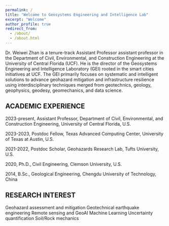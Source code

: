 ```yaml
---
permalink: /
title: "Welcome to Geosystems Engineering and Intelligence Lab"
excerpt: "Welcome"
author_profile: true
redirect_from: 
  - /about/
  - /about.html
---
```

Dr. Weiwei Zhan is a tenure-track Assistant Professor  assistant professor in the Department of Civil, Environmental, and Construction Engineering at the University of Central Florida (UCF). He is the director of the Geosystems Engineering and Intelligence Laboratory (GEI) rooted in the smart cities initiatives at UCF. The GEI primarily focuses on systematic and intelligent solutions to advance geohazard mitigation and infrastructure resilience using interdisciplinary techniques merged from geotechnics, geology, geophysics, geodesy, geomechanics, and data science. 

<!-- predominantly applied research in environmental and geotechnical engineering in urban areas, including solid waste management, green infrastructure, and local geochemical processes. The PFTPG diagnoses, analyzes, and evaluates the diverse and complicated environmental-systems problems by applying numerical methods, experimental tools, advanced sensing techniques, and site geophysical techniques. -->

## ACADEMIC EXPERIENCE
2023-present, Assistant Professor, Department of Civil, Environmental, and Construction Engineering, University of Central Florida, U.S.

2023-2023, Postdoc Fellow, Texas Advanced Computing Center, University of Texas at Austin, U.S. 

2021-2022, Postdoc Scholar, Geohazards Research Lab, Tufts University, U.S.

2020, Ph.D., Civil Engineering, Clemson University, U.S.  

2014, B.Sc., Geological Engineering, Chengdu University of Technology, China  

## RESEARCH INTEREST
Geohazard assessment and mitigation
Geotechnical earthquake engineering
Remote sensing and GeoAI
Machine Learning
Uncertainty quantification
Soil/Rock mechanics

<!-- ## STUDENT OPPORTUNITIES
We are looking for new graduate students, postdocs, and undergraduate researcher -->

